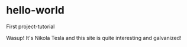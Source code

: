 # hello-world
First project-tutorial

Wasup!
It's Nikola Tesla and this site is quite interesting and galvanized!
